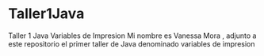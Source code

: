 # Taller1Java
Taller 1 Java Variables de Impresion
Mi nombre es Vanessa Mora , adjunto a este repositorio el primer taller de Java denominado variables de impresion
